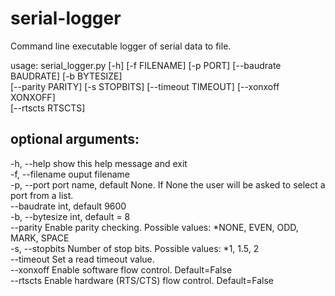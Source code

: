 # serial-logger
Command line executable logger of serial data to file.

usage: serial_logger.py [-h] [-f FILENAME] [-p PORT] [--baudrate BAUDRATE] [-b BYTESIZE]<br />
       [--parity PARITY] [-s STOPBITS] [--timeout TIMEOUT] [--xonxoff XONXOFF]<br />
       [--rtscts RTSCTS]
       
## optional arguments:
  -h, --help   show this help message and exit<br />
  -f, --filename     ouput filename<br />
  -p, --port   port name, default None. If None the user will be asked to select a port from a list.<br />
  --baudrate   int, default 9600<br />
  -b, --bytesize     int, default = 8<br />
  --parity     Enable parity checking. Possible values: *NONE, EVEN, ODD, MARK, SPACE<br />
  -s, --stopbits      Number of stop bits. Possible values: *1, 1.5, 2<br />
  --timeout   Set a read timeout value.<br />
  --xonxoff   Enable software flow control. Default=False<br />
  --rtscts    Enable hardware (RTS/CTS) flow control. Default=False<br />
